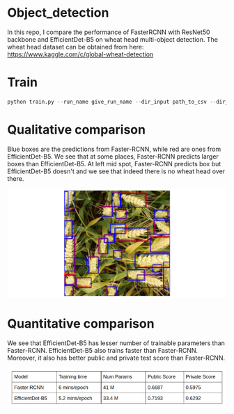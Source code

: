 # Object_detection
In this repo, I compare the performance of FasterRCNN with ResNet50 backbone and EfficientDet-B5 on wheat head multi-object detection.
The wheat head dataset can be obtained from here: https://www.kaggle.com/c/global-wheat-detection

# Train

```python
python train.py --run_name give_run_name --dir_input path_to_csv --dir_train path_to_images --num_classes num_of_classes_in_dataset
```

# Qualitative comparison

Blue boxes are the predictions from Faster-RCNN, while red are ones from EfficientDet-B5. We see that at some places, Faster-RCNN predicts larger boxes than EfficientDet-B5. At left mid spot, Faster-RCNN predicts box but EfficientDet-B5 doesn't and we see that indeed there is no wheat head over there. 


![alt text](https://github.com/VirajBagal/Object_detection/blob/main/eval.png?raw=true)

# Quantitative comparison

We see that EfficientDet-B5 has lesser number of trainable parameters than Faster-RCNN. EfficientDet-B5 also trains faster than Faster-RCNN. Moreover, it also has better public and private test score than Faster-RCNN. 

![alt text](https://github.com/VirajBagal/Object_detection/blob/main/obj_detection.png?raw=true)
